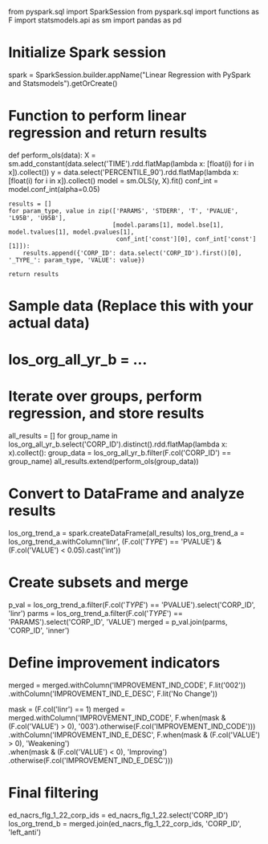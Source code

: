 from pyspark.sql import SparkSession
from pyspark.sql import functions as F
import statsmodels.api as sm
import pandas as pd

# Initialize Spark session
spark = SparkSession.builder.appName("Linear Regression with PySpark and Statsmodels").getOrCreate()

# Function to perform linear regression and return results
def perform_ols(data):
    X = sm.add_constant(data.select('TIME').rdd.flatMap(lambda x: [float(i) for i in x]).collect())
    y = data.select('PERCENTILE_90').rdd.flatMap(lambda x: [float(i) for i in x]).collect()
    model = sm.OLS(y, X).fit()
    conf_int = model.conf_int(alpha=0.05)
    
    results = []
    for param_type, value in zip(['PARAMS', 'STDERR', 'T', 'PVALUE', 'L95B', 'U95B'],
                                 [model.params[1], model.bse[1], model.tvalues[1], model.pvalues[1],
                                  conf_int['const'][0], conf_int['const'][1]]):
        results.append({'CORP_ID': data.select('CORP_ID').first()[0], '_TYPE_': param_type, 'VALUE': value})
    
    return results

# Sample data (Replace this with your actual data)
# los_org_all_yr_b = ...

# Iterate over groups, perform regression, and store results
all_results = []
for group_name in los_org_all_yr_b.select('CORP_ID').distinct().rdd.flatMap(lambda x: x).collect():
    group_data = los_org_all_yr_b.filter(F.col('CORP_ID') == group_name)
    all_results.extend(perform_ols(group_data))

# Convert to DataFrame and analyze results
los_org_trend_a = spark.createDataFrame(all_results)
los_org_trend_a = los_org_trend_a.withColumn('linr', (F.col('_TYPE_') == 'PVALUE') & (F.col('VALUE') < 0.05).cast('int'))

# Create subsets and merge
p_val = los_org_trend_a.filter(F.col('_TYPE_') == 'PVALUE').select('CORP_ID', 'linr')
parms = los_org_trend_a.filter(F.col('_TYPE_') == 'PARAMS').select('CORP_ID', 'VALUE')
merged = p_val.join(parms, 'CORP_ID', 'inner')

# Define improvement indicators
merged = merged.withColumn('IMPROVEMENT_IND_CODE', F.lit('002')) \
               .withColumn('IMPROVEMENT_IND_E_DESC', F.lit('No Change'))

mask = (F.col('linr') == 1)
merged = merged.withColumn('IMPROVEMENT_IND_CODE', F.when(mask & (F.col('VALUE') > 0), '003').otherwise(F.col('IMPROVEMENT_IND_CODE'))) \
               .withColumn('IMPROVEMENT_IND_E_DESC', F.when(mask & (F.col('VALUE') > 0), 'Weakening') \
                                                          .when(mask & (F.col('VALUE') < 0), 'Improving') \
                                                          .otherwise(F.col('IMPROVEMENT_IND_E_DESC')))

# Final filtering 
ed_nacrs_flg_1_22_corp_ids = ed_nacrs_flg_1_22.select('CORP_ID')
los_org_trend_b = merged.join(ed_nacrs_flg_1_22_corp_ids, 'CORP_ID', 'left_anti')
